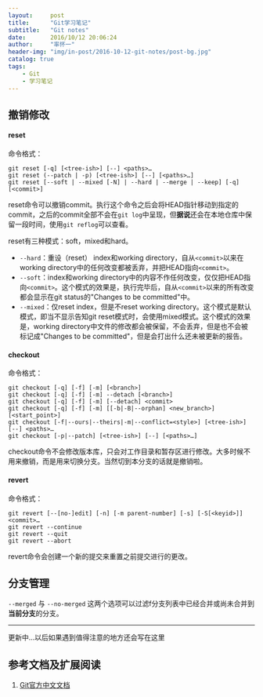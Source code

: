 ```yaml
---
layout:     post
title:      "Git学习笔记"
subtitle:   "Git notes"
date:       2016/10/12 20:06:24
author:     "率怀一"
header-img: "img/in-post/2016-10-12-git-notes/post-bg.jpg"
catalog: true
tags:
    - Git
    - 学习笔记
---
```


## 撤销修改 ##

#### reset ####

命令格式：

```
git reset [-q] [<tree-ish>] [--] <paths>…​
git reset (--patch | -p) [<tree-ish>] [--] [<paths>…​]
git reset [--soft | --mixed [-N] | --hard | --merge | --keep] [-q] [<commit>]
```

reset命令可以撤销commit。执行这个命令之后会将HEAD指针移动到指定的commit，之后的commit全部不会在`git log`中呈现，但**据说**还会在本地仓库中保留一段时间，使用`git reflog`可以查看。

reset有三种模式：soft，mixed和hard。

- `--hard`：重设（reset） index和working directory，自从`<commit>`以来在working directory中的任何改变都被丢弃，并把HEAD指向`<commit>`。 
- `--soft`：index和working directory中的内容不作任何改变，仅仅把HEAD指向`<commit>`。这个模式的效果是，执行完毕后，自从`<commit>`以来的所有改变都会显示在git status的"Changes to be committed"中。 
- `--mixed`：仅reset index，但是不reset working directory。这个模式是默认模式，即当不显示告知git reset模式时，会使用mixed模式。这个模式的效果是，working directory中文件的修改都会被保留，不会丢弃，但是也不会被标记成"Changes to be committed"，但是会打出什么还未被更新的报告。

#### checkout ####

命令格式：

```
git checkout [-q] [-f] [-m] [<branch>]
git checkout [-q] [-f] [-m] --detach [<branch>]
git checkout [-q] [-f] [-m] [--detach] <commit>
git checkout [-q] [-f] [-m] [[-b|-B|--orphan] <new_branch>] [<start_point>]
git checkout [-f|--ours|--theirs|-m|--conflict=<style>] [<tree-ish>] [--] <paths>…​
git checkout [-p|--patch] [<tree-ish>] [--] [<paths>…​]
```

checkout命令不会修改版本库，只会对工作目录和暂存区进行修改。大多时候不用来撤销，而是用来切换分支。当然切到本分支的话就是撤销啦。

#### revert ####

命令格式：

```
git revert [--[no-]edit] [-n] [-m parent-number] [-s] [-S[<keyid>]] <commit>…​
git revert --continue
git revert --quit
git revert --abort
```

revert命令会创建一个新的提交来重置之前提交进行的更改。

## 分支管理 ##

`--merged` 与 `--no-merged` 这两个选项可以过滤f分支列表中已经合并或尚未合并到**当前分支**的分支。 


----------

<div class = "text-muted">更新中...以后如果遇到值得注意的地方还会写在这里</div>

## 参考文档及扩展阅读

1. [Git官方中文文档](https://git-scm.com/book/zh/v2)